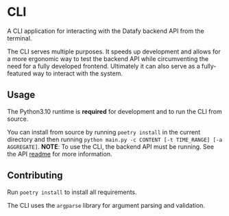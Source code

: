 # CLI

A CLI application for interacting with the Datafy backend API from the terminal.

The CLI serves multiple purposes. It speeds up development and allows for a more
ergonomic way to test the backend API while circumventing the need for a fully
developed frontend. Ultimately it can also serve as a fully-featured way to
interact with the system.

## Usage

The Python3.10 runtime is __required__ for development and to run the CLI from source.

You can install from source by running `poetry install` in the current directory
and then running `python main.py -c CONTENT [-t TIME_RANGE] [-a AGGREGATE]`.
__NOTE__: To use the CLI, the backend API must be running. See the API [readme](../backend/api/README.md)
for more information.

## Contributing

Run `poetry install` to install all requirements.

The CLI uses the `argparse` library for argument parsing and validation.
